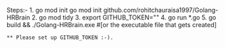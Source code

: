 Steps:-
    1. go mod init 
        go mod init github.com/rohitchauraisa1997/Golang-HRBrain
    2. go mod tidy
    3. export GITHUB_TOKEN="<github token>"
    <!-- Way of Execution. -->
    4. go run *.go
    5. go build && ./Golang-HRBrain.exe  #[or the executable file that gets created]


    ** Please set up GITHUB_TOKEN :-).